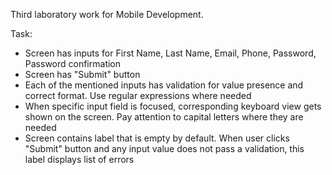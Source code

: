 Third laboratory work for Mobile Development.

Task:
- Screen has inputs for First Name, Last Name, Email, Phone, Password, Password confirmation 
- Screen has "Submit" button 
- Each of the mentioned inputs has validation for value presence and correct format. Use regular expressions where needed 
- When specific input field is focused, corresponding keyboard view gets shown on the screen. Pay attention to capital letters where they are needed 
- Screen contains label that is empty by default. When user clicks "Submit" button and any input value does not pass a validation, this label displays list of errors